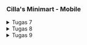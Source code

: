 ### Cilla's Minimart - Mobile

<details>
<summary>Tugas 7</summary>

**Jelaskan apa yang dimaksud dengan stateless widget dan stateful widget, dan jelaskan perbedaan dari keduanya.**

Stateless widget merupakan widget yang tidak memiliki state, sehingga widget tidak bisa berubah/memperbarui tampilan dengan sendirinya melalui aksi internal. Stateless widget hanya dapat berubah dari event eksternal pada widget parent di widget tree. Stateless widget juga hanya memiliki properti `final` yang didefinisikan ketika proses konstruksi, dan hanya itu yang digunakan untuk membangun tampilan di layar perangkat.

Stateful widget merupakan widget yang dapat mengubah tampilannya dengan sendirinya secara dinamis selama siklus hidupnya. Stateful widget bersifat immutable (tidak dapat diubah langsung), namun memiliki sebuah class bernama `State` yang menyimpan informasi atau keadaan terbaru dari widget tersebut. Class `State` ini yang memungkinkan Stateful Widget untuk memperbarui tampilannya sendiri berdasarkan perubahan internal, seperti respons terhadap interaksi pengguna atau perubahan data. Pembaharuan dapat dilakukan dengan method `setState()`.

Perbedaan antara stateless dan stateful widget terletak di cara mereka dapat berubah. Stateless Widget hanya dapat berubah sebagai respons terhadap event eksternal dari parent widget, sehingga tampilannya statis dan tidak dipengaruhi oleh keadaan internalnya. Stateful widget dapat berubah dengan sendirinya secara dinamis menggunakan class `State`.

**Sebutkan widget apa saja yang kamu gunakan pada proyek ini dan jelaskan fungsinya.**

- MaterialApp: container utama aplikasi flutter untuk mengatur tema seluruh aplikasi
- Scaffold: struktur dasar 
- AppBar: bagian atas halaman yang dapat menampilkan judul, icon, dan lainnya.
- Column: menyusun widget secara vertikal.
- Row: menyusun widget secara horizontal.
- GridView: menampilkan item dalam tata letak grid.
- Card: membuat kartu yang menampilkan informasi.
- ItemCard: menampilkan tombol dalam bentuk kartu berisi icon dan text.
- InkWell: meng-handle event dari ItemCard dan menampilkan pesan pada SnackBar.
- SnackBar: menampilkan pesan yang bersifat sementara

**Apa fungsi dari setState()? Jelaskan variabel apa saja yang dapat terdampak dengan fungsi tersebut.**

setState() berguna untuk pembaharuan pada UI Stateful Widget. Ketika fungsi dipanggil, flutter akan dipicu untuk rebuild (memanggil fungsi `build()`) dengan memperbarui tampilan dengan data yang sudah berubah. Variabel yang terdampak dengan fungsi `setState()` adalah variabel yang disimpan dalam state dari Stateful Widget.

**Jelaskan perbedaan antara const dengan final.**

Perbedaan utama antara `const` dan `final` terletak pada kapan nilai variabel diinisialisasi dan fleksibilitasnya. Untuk `const`, nilai variabel harus sudah diketahui/bersifat konstan ketika compile-time/kode dikompilasi. Sementara, nilai variabel dengan properti `final` lebih fleksibel karena boleh baru diketahui ketika runtime/kode berjalan. Kedua properti ini sama-sama membuat nilai variabel tidak dapat diubah setelah pertama diinisialisasi, namun `const` bersifat compile-time constant (lebih cocok untuk objek yang benar-benar tidak akan berubah karena dibagikan di memori), sementara `final` bersifat runtime constant (lebih fleksibel untuk nilai yang diketahui belakangan). 

**Jelaskan bagaimana cara kamu mengimplementasikan checklist-checklist di atas.**

1. Membuat proyek baru Flutter

Menjalankan command `flutter create e_commerce` di terminal untuk membuat proyek Flutter baru.

2. Membuat tiga tombol dengan ikon dan teks yang diingini

Pada file `menu.dart`, dibuat class `ItemHomePage` yang berisi tombol dalam bentuk `ItemCard` yang mempunyai properti `name`, `icon`, `color`. Ketiga tombol disusun dalam layout grid menggunakan GridView. 

3. Membuat ketiga tombol berwarna beda.
   
Untuk membedakan warna setiap tombol, atribut baru yaitu `color` ditambahkan ke `ItemHomepage`. Lalu, pada list `ItemHomepage` di class MyHomepage setiap `ItemHomepage` didefinisikan warnanya.  

4. Menampilkan Snackbar yang berisi pesan ketika tombol ditekan.
   
Pada ItemCard terdapat widget `InkWell` yang memiliki fungsi onTap untuk menampilkan `SnackBar` (pesan sementara) yang berbeda-beda sesuai tombol yang ditekan.

</details>

<details>
   <summary>Tugas 8</summary>

**Apa kegunaan const di Flutter? Jelaskan apa keuntungan ketika menggunakan const pada kode Flutter. Kapan sebaiknya kita menggunakan const, dan kapan sebaiknya tidak digunakan?**

Kegunaan `const` di Flutter adalah membuat objek yang bersifat immutable (tidak bisa diubah) dan juga compile-time constant. Keuntungan ketika menggunakan `const` pada kode Flutter, yaitu:
1. Menghemat memori, karena Flutter hanya menyimpan objek const sekali di memori.
2. Meningkatkan performa, karena objek `const` sudah dihitung ketika kode dikompilasi, sehingga tidak perlu dihitung ulang oleh Flutter ketika aplikasi dijalankan.
3. Menjamin immutabilitas dan stabilitas kode, karena objek `const` tidak bisa diubah setelah dibuat, sehingga kita tidak perlu mengkhawatirkan terjadi bug akibat perubahan tak terduga dalam aplikasi.

Sebaiknya kita menggunakan `const` ketika ingin membuat widget yang tidak perlu berubah selama aplikasi berjalan (contoh: `Text('Hello')`, `Icon(Icons.home)`). Sebaiknya kita tidak menggunakan `const` ketika widget perlu berubah saat aplikasi berjalan (contoh: ListView dan Stateful Widget yang akan berubah jika ada perubahan data dari pengguna).

**Jelaskan dan bandingkan penggunaan Column dan Row pada Flutter. Berikan contoh implementasi dari masing-masing layout widget ini!**

Column: mengatur widget secara vertikal dari atas ke bawah, umumnya digunakan untuk layout vertikal seperti daftar atau formulir yang diisi dari atas ke bawah.

``` dart
Column(
  crossAxisAlignment: CrossAxisAlignment.start,
  children: [
    Text('Nama: $_name'),
    Text('Deskripsi: $_description'),
    Text('Harga: $_price'),
  ],
),
```

Row: mengatur widget secara horizontal dari kiri ke kanan, umumnya digunakan untuk layout horizontal seperti bar navigasi yang berupa baris dari kiri ke kanan.

``` dart
Row(
  mainAxisAlignment: MainAxisAlignment.spaceEvenly,
  children: [
    InfoCard(title: 'NPM', content: npm),
    InfoCard(title: 'Name', content: name),
    InfoCard(title: 'Class', content: className),
  ],
)
```

**Sebutkan apa saja elemen input yang kamu gunakan pada halaman form yang kamu buat pada tugas kali ini. Apakah terdapat elemen input Flutter lain yang tidak kamu gunakan pada tugas ini? Jelaskan!**

Elemen input yang saya gunakan dalam tugas kali ini:
- `TextFormField` yang menerima input teks dari pengguna. Elemen ini saya gunakan untuk menerima input nama produk, deskripsi produk, dan harga produk.

Elemen input yang tidak saya gunakan dalam tugas kali ini:
- `Radio` yang berguna untuk memilih satu opsi dari beberapa opsi yang tersedia.
- `CheckBox` yang berguna untuk memilih satu atau lebih opsi dari beberapa opsi yang tersedia.
- `Switch` yang berguna untuk memilih 1 dari 2 opsi.
- `DropdownButton` yang berguna untuk memilih satu opsi dari banyak pilihan tersedia (pilihan ditampilkan dalam container kotak ketika kotak pengisian ditekan)
- `showTimePicker` dan `showDatePicker` yang berguna untuk menginput waktu dan tanggal.
- `Slider` yang berguna untuk menginput suatu nilai dari sebuah range dengan menggeser kursor pada sebuah jalur garis.

**Bagaimana cara kamu mengatur tema (theme) dalam aplikasi Flutter agar aplikasi yang dibuat konsisten? Apakah kamu mengimplementasikan tema pada aplikasi yang kamu buat?**

Saya menggunakan `ThemeData` pada class `MyApp` di `main.dart` untuk mengatur tema aplikasi Flutter agar tetap konsisten. Pada `ThemeData`, saya mengimplementasikan tema aplikasi dengan menetapkan warna utama (primaryColor), warna aksen (accentColor), gaya teks (textTheme), dan banyak elemen visual lainnya dalam satu tempat. `ThemeData` menjaga konsistensi karena setiap perubahan pada tema dapat diterapkan di seluruh aplikasi secata otomatis, tanap harus mengubah setiap widget satu per satu secara manual.

``` dart
class MyApp extends StatelessWidget {
  const MyApp({super.key});

  // This widget is the root of your application.
  @override
  Widget build(BuildContext context) {
    return MaterialApp(
      title: 'Flutter Demo',
      theme: ThemeData(
        colorScheme: ColorScheme.fromSwatch(
        primarySwatch: Colors.deepPurple,
        ).copyWith(secondary: Colors.deepPurple[400]),
        useMaterial3: true,
      ),
      home: MyHomePage(),
    );
  }
}
```



**Bagaimana cara kamu menangani navigasi dalam aplikasi dengan banyak halaman pada Flutter?**

Saya menangani navigasi dalam aplikasi dengan 2 cara. Pertama, dengan cara membuat Left Drawer, yaitu drawer menu yang dapat dibuka dengan menekan tombol hamburger di pojok kiri atas. Dalam menu tersebut, terdapat tombol-tombol yang berlabel nama halaman yang tersedia (`Halaman Utama`, `Tambah Produk`), jika ditekan maka user akan diarahkan ke halaman yang sesuai. Kedua, dengan menaruh tombol di halaman utama yang akan mengarahkan ke halaman yang sesuai, yaitu `Lihat Daftar Produk`, `Tambah Produk`, dan `Logout`.

</details>

<details>
  <summary>Tugas 9</summary>

**Jelaskan mengapa kita perlu membuat model untuk melakukan pengambilan ataupun pengiriman data JSON? Apakah akan terjadi error jika kita tidak membuat model terlebih dahulu?**

Membuat model untuk pengambilan ataupun pengiriman data JSON sangat berguna untuk beberapa hal. Pertama, membantu menjaga konsistensi data karena atribut sudah didefinisikan di model sehingga model memastikan data sesuai dengan yang diharapkan. Kedua, mempermudah manipulasi data dan mengurangi kesalahan karena kita tidak berurusan langsung dengan string JSON mentah.

Jika tidak membuat model terlebih dahulu, tidak akan langsung menyebabkan error. Namun, resiko terjadi kesalahan akses data, tipe data tidak konsisten, dan kesulitan dalam debugging meningkat. Hal ini disebabkan kita akan bekerja dengan JSON mentah sehingga akan mempersulit kita.

**Jelaskan fungsi dari library http yang sudah kamu implementasikan pada tugas ini**

Fungsi dari library HTTP adalah untuk menghubungkan aplikasi ke backend, yaitu aplikasi mengambil data produk dari backend Django menggunakan permintaan GET ke http://127.0.0.1:8000/json/. Library HTTP juga memungkinkan dinamisitas data karena data yang diambil langsung dari server tidak statis, sehingga mudah diperbarui atau diperluas. 

**Jelaskan fungsi dari CookieRequest dan jelaskan mengapa instance CookieRequest perlu untuk dibagikan ke semua komponen di aplikasi Flutter.**

CookieRequest berguna untuk menangani komunikasi antara aplikasi Flutter dan server berbasis Django. Dengan CookieRequest, pengelolaan cookie untuk autentikasi dan pelacakan sesi pengguna dimungkinkan. Instance CookieRequest perlu dibagikan ke semua komponen di aplikasi untuk memastikan sesi pengguna tetap konsisten dengan data yang sesuai pengguna. Ini juga mempermudah autentikasi karena hanya perlu dilakukan sekali, lalu sesi pengguna dapat diakses semua komponen.

**Jelaskan mekanisme pengiriman data mulai dari input hingga dapat ditampilkan pada Flutter.**

Pertama, input diambil dari pengguna memasukkan data pada form dan menekan tombol Submit. Kedua, data akan dikirim ke backend dengan Flutter yang menggunakan perminttan HTTP POST. Ketiga, data disimpan pada database di backend. Keempat, data tersebut dapat diambil versi terbarunya dengan Flutter melakukan permintaan GET. Keempat, data yang diambil ditampilkan di UI menggunakan widget seperti ListView atau GridView.

**Jelaskan mekanisme autentikasi dari login, register, hingga logout. Mulai dari input data akun pada Flutter ke Django hingga selesainya proses autentikasi oleh Django dan tampilnya menu pada Flutter.**

Proses registrasi, yaitu user mengisi form registrasi untuk membuat akun dengan kredensial yang diinginkan (username dan password). Data kredensial dikirim ke backend Django dan disimpan di database setelah proses validasi. Jika penyimpanan berhasil, Django mengirim respons ke Flutter untuk menampilkan pesan sukses atau gagal.

Proses login, yaitu user menginput data kredensial pada form login. Data ini kemudian dikirim ke Django dengan Flutter mengirim permintaan POST ke endpoint `/login/` di Django. Jika data sesuai dengan yang ada pada database, Django membuat sesi pengguna dan mengembalikan cookie autentikasi. Cookie ini akan disimpan di Flutter oleh library pbp_django_auth, lalu pengguna diarahkan ke halaman menu utama.

Proses logout, yaitu pengguna menekan tombol Logout, lalu FLutter mengirim permintaan GET atau POST ke Django. Django menghapus sesi pengguna dan mengembalikan respons sukses. Pada Flutter, cookie juga akan dihapus oleh library pbp_django_auth. Setelah logout berhasil, Flutter mengarahkan pengguna ke halaman login.

**Jelaskan bagaimana cara kamu mengimplementasikan checklist di atas secara step-by-step! (bukan hanya sekadar mengikuti tutorial).**

- Membuat aplikasi bernama `authentication` di Django untuk menangani autentikasi pengguna yang akan digunakan untuk aplikasi Flutter. Pada aplikasi ini, view diisi dengan fungsi-fungsi autentikasi, yaitu `login()`, `register()`, dan `logout()`.
- Membuat halaman login dan register yang berupa form untuk input kredensial pengguna.
- Membuat model kustom untuk menerima data JSON dari endpoint `/json/` di Django.
- Menerapkan fetch data dari Django dengan cara menambah dependensi HTTP dengan memodifikasi AndroidManifest.xml pada proyek Flutter.
- Membuat fungsi baru pada `main/views.py` yang bernama `create_product_flutter` untuk menambah produk melalui form pada Flutter.
- Membuat halaman list produk melalui `list_productentry.dart` yang menampilkan semua produk yang telah diinput baik dari Django maupun Flutter (yang ditampilkan hanya produk yang diinput oleh user yang sedang login).
- Untuk setiap item pada list produk, jika diklik akan mengarahkan ke halaman detail produk (ditangani pada `productentry_details.dart`). 
- Menyambungkan tombol-tombol pada halaman menu utama dan left drawer untuk mengarah pada halaman-halaman yang sesuai. Halaman menu utama: Lihat Produk, Tambah Produk, Logout. Left Drawer: Halaman Utama, Tambah Produk, Lihat Produk.

</details>